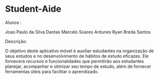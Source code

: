 # Student-Aide

Alunos :

Joao Paulo da Silva Dantas
Marcelo Soares Antunes
Ryan Breda Santos

Descrição:

O objetivo deste aplicativo móvel é auxiliar estudantes na organização de seus estudos e no desenvolvimento de hábitos de estudo eficazes. Ele fornecerá recursos e funcionalidades que permitirão aos estudantes planejar, acompanhar e otimizar seu tempo de estudo, além de fornecer ferramentas úteis para facilitar o aprendizado.
